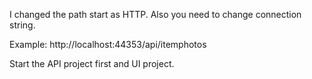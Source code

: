 I changed the path start as HTTP. Also you need to change connection string.

Example: http://localhost:44353/api/itemphotos

Start the API project first and UI project. 
